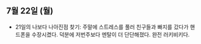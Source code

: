 7월 22일 (월)
---
- 21일의 나보다 나아진점 찾기: 주말에 스트레스를 풀러 친구들과 빠지를 갔다가 핸드폰을 수장시켰다. 덕분에 저번주보다 멘탈이 더 단단해졌다. 완전 러키비키다.
